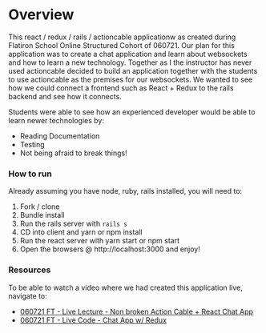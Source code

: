 # Overview
This react / redux / rails / actioncable applicationw as created during Flatiron School Online Structured Cohort of 060721. Our plan for this application was to create a chat application and learn about websockets and how to learn a new technology. Together as I the instructor has never used actioncable decided to build an application together with the students to use actioncable as the premises for our websockets. We wanted to see how we could connect a frontend such as React + Redux to the rails backend and see how it connects.

Students were able to see how an experienced developer would be able to learn newer technologies by:
  * Reading Documentation
  * Testing
  * Not being afraid to break things!

### How to run

Already assuming you have node, ruby, rails installed, you will need to:

  1. Fork / clone
  2. Bundle install
  3. Run the rails server with `rails s`
  4. CD into client and yarn or npm install
  5. Run the react server with yarn start or npm start
  6. Open the browsers @ http://localhost:3000 and enjoy!
  
 ### Resources
To be able to watch a video where we had created this application live, navigate to: 
  * [060721 FT - Live Lecture - Non broken Action Cable + React Chat App](https://www.youtube.com/watch?v=_9X1uZIV5nU)
  * [060721 FT - Live Code - Chat App w/ Redux](https://www.youtube.com/watch?v=0vm4zmwSADo)
